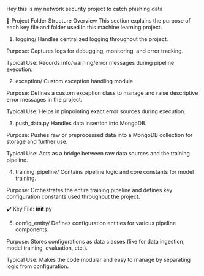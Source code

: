 Hey this is my network security project to catch phishing data




📁 Project Folder Structure Overview
This section explains the purpose of each key file and folder used in this machine learning project.

1. logging/
Handles centralized logging throughout the project.

Purpose: Captures logs for debugging, monitoring, and error tracking.

Typical Use: Records info/warning/error messages during pipeline execution.

2. exception/
Custom exception handling module.

Purpose: Defines a custom exception class to manage and raise descriptive error messages in the project.

Typical Use: Helps in pinpointing exact error sources during execution.

3. push_data.py
Handles data insertion into MongoDB.

Purpose: Pushes raw or preprocessed data into a MongoDB collection for storage and further use.

Typical Use: Acts as a bridge between raw data sources and the training pipeline.

4. training_pipeline/
Contains pipeline logic and core constants for model training.

Purpose: Orchestrates the entire training pipeline and defines key configuration constants used throughout the project.

✔️ Key File: __init__.py



5. config_entity/
Defines configuration entities for various pipeline components.

Purpose: Stores configurations as data classes (like for data ingestion, model training, evaluation, etc.).

Typical Use: Makes the code modular and easy to manage by separating logic from configuration.